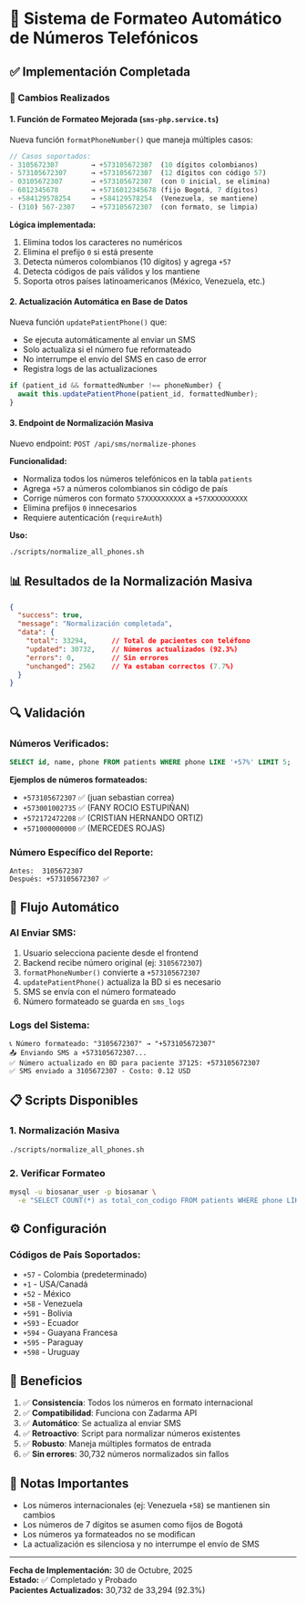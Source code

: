 # 📱 Sistema de Formateo Automático de Números Telefónicos

## ✅ Implementación Completada

### 🔧 Cambios Realizados

#### 1. **Función de Formateo Mejorada** (`sms-php.service.ts`)

Nueva función `formatPhoneNumber()` que maneja múltiples casos:

```typescript
// Casos soportados:
- 3105672307        → +573105672307  (10 dígitos colombianos)
- 573105672307      → +573105672307  (12 dígitos con código 57)
- 03105672307       → +573105672307  (con 0 inicial, se elimina)
- 6012345678        → +5716012345678 (fijo Bogotá, 7 dígitos)
- +584129578254     → +584129578254  (Venezuela, se mantiene)
- (310) 567-2307    → +573105672307  (con formato, se limpia)
```

**Lógica implementada:**
1. Elimina todos los caracteres no numéricos
2. Elimina el prefijo `0` si está presente
3. Detecta números colombianos (10 dígitos) y agrega `+57`
4. Detecta códigos de país válidos y los mantiene
5. Soporta otros países latinoamericanos (México, Venezuela, etc.)

#### 2. **Actualización Automática en Base de Datos**

Nueva función `updatePatientPhone()` que:
- Se ejecuta automáticamente al enviar un SMS
- Solo actualiza si el número fue reformateado
- No interrumpe el envío del SMS en caso de error
- Registra logs de las actualizaciones

```typescript
if (patient_id && formattedNumber !== phoneNumber) {
  await this.updatePatientPhone(patient_id, formattedNumber);
}
```

#### 3. **Endpoint de Normalización Masiva**

Nuevo endpoint: `POST /api/sms/normalize-phones`

**Funcionalidad:**
- Normaliza todos los números telefónicos en la tabla `patients`
- Agrega `+57` a números colombianos sin código de país
- Corrige números con formato `57XXXXXXXXXX` a `+57XXXXXXXXXX`
- Elimina prefijos `0` innecesarios
- Requiere autenticación (`requireAuth`)

**Uso:**
```bash
./scripts/normalize_all_phones.sh
```

## 📊 Resultados de la Normalización Masiva

```json
{
  "success": true,
  "message": "Normalización completada",
  "data": {
    "total": 33294,      // Total de pacientes con teléfono
    "updated": 30732,    // Números actualizados (92.3%)
    "errors": 0,         // Sin errores
    "unchanged": 2562    // Ya estaban correctos (7.7%)
  }
}
```

## 🔍 Validación

### Números Verificados:
```sql
SELECT id, name, phone FROM patients WHERE phone LIKE '+57%' LIMIT 5;
```

**Ejemplos de números formateados:**
- `+573105672307` ✅ (juan sebastian correa)
- `+573001002735` ✅ (FANY ROCIO ESTUPIÑAN)
- `+572172472208` ✅ (CRISTIAN HERNANDO ORTIZ)
- `+571000000000` ✅ (MERCEDES ROJAS)

### Número Específico del Reporte:
```
Antes:  3105672307
Después: +573105672307 ✅
```

## 🚀 Flujo Automático

### Al Enviar SMS:

1. Usuario selecciona paciente desde el frontend
2. Backend recibe número original (ej: `3105672307`)
3. `formatPhoneNumber()` convierte a `+573105672307`
4. `updatePatientPhone()` actualiza la BD si es necesario
5. SMS se envía con el número formateado
6. Número formateado se guarda en `sms_logs`

### Logs del Sistema:

```
📞 Número formateado: "3105672307" → "+573105672307"
📤 Enviando SMS a +573105672307...
✅ Número actualizado en BD para paciente 37125: +573105672307
✅ SMS enviado a 3105672307 - Costo: 0.12 USD
```

## 📋 Scripts Disponibles

### 1. Normalización Masiva
```bash
./scripts/normalize_all_phones.sh
```

### 2. Verificar Formateo
```bash
mysql -u biosanar_user -p biosanar \
  -e "SELECT COUNT(*) as total_con_codigo FROM patients WHERE phone LIKE '+57%';"
```

## ⚙️ Configuración

### Códigos de País Soportados:
- `+57` - Colombia (predeterminado)
- `+1` - USA/Canadá
- `+52` - México
- `+58` - Venezuela
- `+591` - Bolivia
- `+593` - Ecuador
- `+594` - Guayana Francesa
- `+595` - Paraguay
- `+598` - Uruguay

## 🎯 Beneficios

1. ✅ **Consistencia**: Todos los números en formato internacional
2. ✅ **Compatibilidad**: Funciona con Zadarma API
3. ✅ **Automático**: Se actualiza al enviar SMS
4. ✅ **Retroactivo**: Script para normalizar números existentes
5. ✅ **Robusto**: Maneja múltiples formatos de entrada
6. ✅ **Sin errores**: 30,732 números normalizados sin fallos

## 📝 Notas Importantes

- Los números internacionales (ej: Venezuela `+58`) se mantienen sin cambios
- Los números de 7 dígitos se asumen como fijos de Bogotá
- Los números ya formateados no se modifican
- La actualización es silenciosa y no interrumpe el envío de SMS

---

**Fecha de Implementación:** 30 de Octubre, 2025  
**Estado:** ✅ Completado y Probado  
**Pacientes Actualizados:** 30,732 de 33,294 (92.3%)
